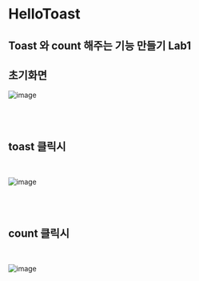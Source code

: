 # HelloToast

## Toast 와 count 해주는 기능 만들기 Lab1

## 초기화면 

![image](https://user-images.githubusercontent.com/83248175/125046777-4aa84980-e0d9-11eb-93fb-2c0d1210d9ad.png)

</br>
</br>

## toast 클릭시 

</br>

![image](https://user-images.githubusercontent.com/83248175/125049097-8e03b780-e0db-11eb-81cb-33ce2ec729f6.png)

</br>
</br>

## count 클릭시

</br>


![image](https://user-images.githubusercontent.com/83248175/125049215-b7244800-e0db-11eb-9ef9-068d47168c18.png)



